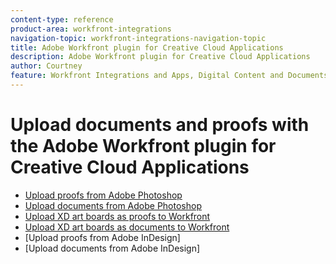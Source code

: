 ```yaml
---
content-type: reference
product-area: workfront-integrations
navigation-topic: workfront-integrations-navigation-topic
title: Adobe Workfront plugin for Creative Cloud Applications
description: Adobe Workfront plugin for Creative Cloud Applications
author: Courtney
feature: Workfront Integrations and Apps, Digital Content and Documents
---
```


# Upload documents and proofs with the Adobe Workfront plugin for Creative Cloud Applications
* [Upload proofs from Adobe Photoshop](/help/quicksilver/workfront-integrations-and-apps/adobe-workfront-for-creative-cloud/wf-cc-proofs-ps.md)
* [Upload documents from Adobe Photoshop](/help/quicksilver/workfront-integrations-and-apps/adobe-workfront-for-creative-cloud/wf-cc-docs-ps.md)
* [Upload XD art boards as proofs to Workfront](/help/quicksilver/workfront-integrations-and-apps/adobe-workfront-for-creative-cloud/wf-adobe-xd-proofs.md)
* [Upload XD art boards as documents to Workfront](/help/quicksilver/workfront-integrations-and-apps/adobe-workfront-for-creative-cloud/wf-adobe-xd-docs.md)
* [Upload proofs from Adobe InDesign]
* [Upload documents from Adobe InDesign]